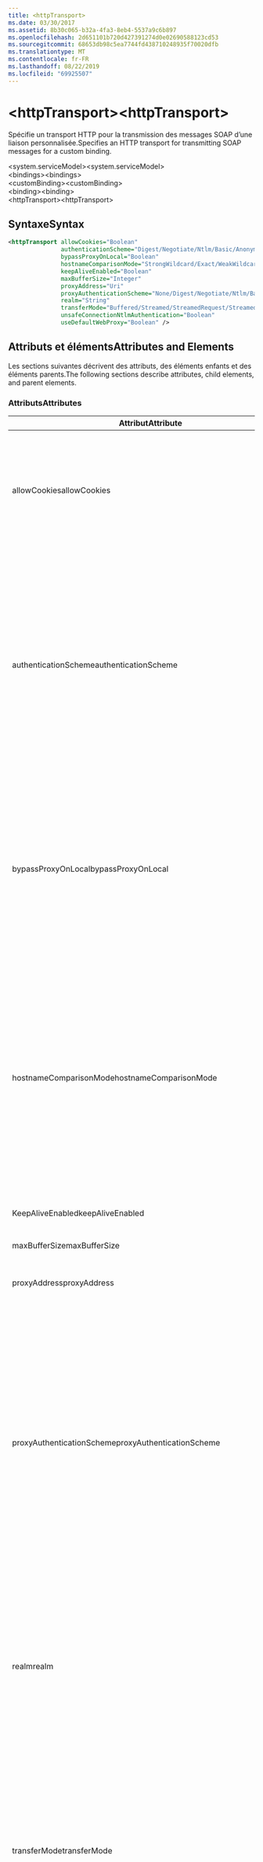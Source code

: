 ```yaml
---
title: <httpTransport>
ms.date: 03/30/2017
ms.assetid: 8b30c065-b32a-4fa3-8eb4-5537a9c6b897
ms.openlocfilehash: 2d651101b720d427391274d0e02690588123cd53
ms.sourcegitcommit: 68653db98c5ea7744fd438710248935f70020dfb
ms.translationtype: MT
ms.contentlocale: fr-FR
ms.lasthandoff: 08/22/2019
ms.locfileid: "69925507"
---
```

# <a name="httptransport"></a><span data-ttu-id="28805-101">\<httpTransport></span><span class="sxs-lookup"><span data-stu-id="28805-101">\<httpTransport></span></span>
<span data-ttu-id="28805-102">Spécifie un transport HTTP pour la transmission des messages SOAP d’une liaison personnalisée.</span><span class="sxs-lookup"><span data-stu-id="28805-102">Specifies an HTTP transport for transmitting SOAP messages for a custom binding.</span></span>  
  
 <span data-ttu-id="28805-103">\<system.serviceModel></span><span class="sxs-lookup"><span data-stu-id="28805-103">\<system.serviceModel></span></span>  
<span data-ttu-id="28805-104">\<bindings></span><span class="sxs-lookup"><span data-stu-id="28805-104">\<bindings></span></span>  
<span data-ttu-id="28805-105">\<customBinding></span><span class="sxs-lookup"><span data-stu-id="28805-105">\<customBinding></span></span>  
<span data-ttu-id="28805-106">\<binding></span><span class="sxs-lookup"><span data-stu-id="28805-106">\<binding></span></span>  
<span data-ttu-id="28805-107">\<httpTransport></span><span class="sxs-lookup"><span data-stu-id="28805-107">\<httpTransport></span></span>  
  
## <a name="syntax"></a><span data-ttu-id="28805-108">Syntaxe</span><span class="sxs-lookup"><span data-stu-id="28805-108">Syntax</span></span>  
  
```xml  
<httpTransport allowCookies="Boolean"
               authenticationScheme="Digest/Negotiate/Ntlm/Basic/Anonymous"
               bypassProxyOnLocal="Boolean"
               hostnameComparisonMode="StrongWildcard/Exact/WeakWildcard"
               keepAliveEnabled="Boolean"
               maxBufferSize="Integer"
               proxyAddress="Uri"
               proxyAuthenticationScheme="None/Digest/Negotiate/Ntlm/Basic/Anonymous"
               realm="String"
               transferMode="Buffered/Streamed/StreamedRequest/StreamedResponse"
               unsafeConnectionNtlmAuthentication="Boolean"
               useDefaultWebProxy="Boolean" />
```  
  
## <a name="attributes-and-elements"></a><span data-ttu-id="28805-109">Attributs et éléments</span><span class="sxs-lookup"><span data-stu-id="28805-109">Attributes and Elements</span></span>  
 <span data-ttu-id="28805-110">Les sections suivantes décrivent des attributs, des éléments enfants et des éléments parents.</span><span class="sxs-lookup"><span data-stu-id="28805-110">The following sections describe attributes, child elements, and parent elements.</span></span>  
  
### <a name="attributes"></a><span data-ttu-id="28805-111">Attributs</span><span class="sxs-lookup"><span data-stu-id="28805-111">Attributes</span></span>  
  
|<span data-ttu-id="28805-112">Attribut</span><span class="sxs-lookup"><span data-stu-id="28805-112">Attribute</span></span>|<span data-ttu-id="28805-113">Description</span><span class="sxs-lookup"><span data-stu-id="28805-113">Description</span></span>|  
|---------------|-----------------|  
|<span data-ttu-id="28805-114">allowCookies</span><span class="sxs-lookup"><span data-stu-id="28805-114">allowCookies</span></span>|<span data-ttu-id="28805-115">Valeur booléenne qui spécifie si le client accepte les cookies et les propage dans de futures demandes.</span><span class="sxs-lookup"><span data-stu-id="28805-115">A Boolean value that specifies whether the client accepts cookies and propagates them on future requests.</span></span> <span data-ttu-id="28805-116">Par défaut, il s’agit de `false`.</span><span class="sxs-lookup"><span data-stu-id="28805-116">The default is `false`.</span></span><br /><br /> <span data-ttu-id="28805-117">Vous pouvez utiliser cet attribut lorsque vous interagissez avec les services Web ASMX qui utilisent des cookies.</span><span class="sxs-lookup"><span data-stu-id="28805-117">You can use this attribute when you interact with ASMX Web services that use cookies.</span></span> <span data-ttu-id="28805-118">De cette manière, vous avez la certitude que les cookies retournés par le serveur sont automatiquement copiés dans toutes les futures demandes du client pour ce service.</span><span class="sxs-lookup"><span data-stu-id="28805-118">In this way, you can be sure that the cookies returned from the server are automatically copied to all future client requests for that service.</span></span>|  
|<span data-ttu-id="28805-119">authenticationScheme</span><span class="sxs-lookup"><span data-stu-id="28805-119">authenticationScheme</span></span>|<span data-ttu-id="28805-120">Spécifie le protocole utilisé pour authentifier des demandes du client qui sont traitées par un écouteur HTTP.</span><span class="sxs-lookup"><span data-stu-id="28805-120">Specifies the protocol used to authenticate client requests being processed by an HTTP listener.</span></span> <span data-ttu-id="28805-121">Les valeurs valides sont les suivantes :</span><span class="sxs-lookup"><span data-stu-id="28805-121">Valid values include the following:</span></span><br /><br /> <span data-ttu-id="28805-122">Voyage Spécifie l’authentification Digest.</span><span class="sxs-lookup"><span data-stu-id="28805-122">-   Digest: Specifies digest authentication.</span></span><br /><span data-ttu-id="28805-123">Prescrit Négocie avec le client afin de déterminer le schéma d’authentification.</span><span class="sxs-lookup"><span data-stu-id="28805-123">-   Negotiate: Negotiates with the client to determine the authentication scheme.</span></span> <span data-ttu-id="28805-124">Si le client et le serveur prennent tous les deux en charge Kerberos, ce protocole est utilisé ; sinon, NTLM est utilisé.</span><span class="sxs-lookup"><span data-stu-id="28805-124">If both client and server support Kerberos, it is used; otherwise, NTLM is used.</span></span><br /><span data-ttu-id="28805-125">NTLM Spécifie l'authentification NTLM.</span><span class="sxs-lookup"><span data-stu-id="28805-125">-   Ntlm: Specifies NTLM authentication.</span></span><br /><span data-ttu-id="28805-126">Bases Spécifie l'authentification de base.</span><span class="sxs-lookup"><span data-stu-id="28805-126">-   Basic: Specifies basic authentication.</span></span><br /><span data-ttu-id="28805-127">Façon Spécifie l'authentification anonyme.</span><span class="sxs-lookup"><span data-stu-id="28805-127">-   Anonymous: Specifies anonymous authentication.</span></span><br /><br /> <span data-ttu-id="28805-128">La valeur par défaut est Anonymous.</span><span class="sxs-lookup"><span data-stu-id="28805-128">The default is Anonymous.</span></span> <span data-ttu-id="28805-129">Cet attribut est de type <xref:System.Net.AuthenticationSchemes>.</span><span class="sxs-lookup"><span data-stu-id="28805-129">This attribute is of type <xref:System.Net.AuthenticationSchemes>.</span></span> <span data-ttu-id="28805-130">Cet attribut ne peut être défini qu'une fois.</span><span class="sxs-lookup"><span data-stu-id="28805-130">This attribute can only be set once.</span></span>|  
|<span data-ttu-id="28805-131">bypassProxyOnLocal</span><span class="sxs-lookup"><span data-stu-id="28805-131">bypassProxyOnLocal</span></span>|<span data-ttu-id="28805-132">Valeur booléenne qui indique s'il faut ignorer le serveur proxy pour les adresses locales.</span><span class="sxs-lookup"><span data-stu-id="28805-132">A Boolean value that indicates whether to bypass the proxy server for local addresses.</span></span> <span data-ttu-id="28805-133">Par défaut, il s’agit de `false`.</span><span class="sxs-lookup"><span data-stu-id="28805-133">The default is `false`.</span></span><br /><br /> <span data-ttu-id="28805-134">Une adresse locale est une adresse sur le réseau local ou l'intranet.</span><span class="sxs-lookup"><span data-stu-id="28805-134">A local address is one that is on the local LAN or intranet.</span></span><br /><br /> <span data-ttu-id="28805-135">Windows Communication Foundation (WCF) ignore toujours le proxy si l’adresse de service commence `http://localhost`par.</span><span class="sxs-lookup"><span data-stu-id="28805-135">Windows Communication Foundation (WCF) always ignores the proxy if the service address begins with `http://localhost`.</span></span><br /><br /> <span data-ttu-id="28805-136">Utilisez le nom d'hôte plutôt que localhost si vous souhaitez que les clients passent par un proxy lorsqu'ils communiquent avec des services sur le même ordinateur.</span><span class="sxs-lookup"><span data-stu-id="28805-136">You should use the host name rather than localhost if you want clients to go through a proxy when talking to services on the same machine.</span></span>|  
|<span data-ttu-id="28805-137">hostnameComparisonMode</span><span class="sxs-lookup"><span data-stu-id="28805-137">hostnameComparisonMode</span></span>|<span data-ttu-id="28805-138">Spécifie le mode de comparaison du nom d'hôte HTTP utilisé pour analyser des URI.</span><span class="sxs-lookup"><span data-stu-id="28805-138">Specifies the HTTP hostname comparison mode used to parse URIs.</span></span> <span data-ttu-id="28805-139">Les valeurs valides sont :</span><span class="sxs-lookup"><span data-stu-id="28805-139">Valid values are,</span></span><br /><br /> <span data-ttu-id="28805-140">-StrongWildcard: ("+") correspond à tous les noms d’hôtes possibles dans le contexte du schéma, du port et de l’URI relatif spécifiés.</span><span class="sxs-lookup"><span data-stu-id="28805-140">-   StrongWildcard: ("+") matches all possible hostnames in the context of the specified scheme, port and relative URI.</span></span><br /><span data-ttu-id="28805-141">-Exact: aucun caractère générique</span><span class="sxs-lookup"><span data-stu-id="28805-141">-   Exact: no wildcards</span></span><br /><span data-ttu-id="28805-142">-WeakWildcard: ("\*") correspond à tous les noms d’hôte possibles dans le contexte du schéma spécifié, du port et des URI relatifs qui n’ont pas été mis en correspondance explicitement ni par le biais du mécanisme à caractères génériques forts.</span><span class="sxs-lookup"><span data-stu-id="28805-142">-   WeakWildcard: ("\*") matches all possible hostname in the context of the specified scheme, port and relative UIR that have not been matched explicitly or through the strong wildcard mechanism.</span></span><br /><br /> <span data-ttu-id="28805-143">Cet attribut est de type <xref:System.ServiceModel.HostNameComparisonMode>.</span><span class="sxs-lookup"><span data-stu-id="28805-143">This attribute is of type <xref:System.ServiceModel.HostNameComparisonMode>.</span></span> <span data-ttu-id="28805-144">Par défaut, il s’agit de <xref:System.ServiceModel.HostNameComparisonMode.StrongWildcard>.</span><span class="sxs-lookup"><span data-stu-id="28805-144">The default is <xref:System.ServiceModel.HostNameComparisonMode.StrongWildcard>.</span></span>|  
|<span data-ttu-id="28805-145">KeepAliveEnabled</span><span class="sxs-lookup"><span data-stu-id="28805-145">keepAliveEnabled</span></span>|<span data-ttu-id="28805-146">Valeur booléenne qui spécifie si une connexion persistante doit être établie avec la ressource Internet.</span><span class="sxs-lookup"><span data-stu-id="28805-146">A Boolean value that specifies whether to make a persistent connection to the internet resource.</span></span>|  
|<span data-ttu-id="28805-147">maxBufferSize</span><span class="sxs-lookup"><span data-stu-id="28805-147">maxBufferSize</span></span>|<span data-ttu-id="28805-148">Entier positif qui spécifie la taille maximale de la mémoire tampon.</span><span class="sxs-lookup"><span data-stu-id="28805-148">A positive integer that specifies the maximum size of the buffer.</span></span> <span data-ttu-id="28805-149">La valeur par défaut est 524 288.</span><span class="sxs-lookup"><span data-stu-id="28805-149">The default is 524288</span></span>|  
|<span data-ttu-id="28805-150">proxyAddress</span><span class="sxs-lookup"><span data-stu-id="28805-150">proxyAddress</span></span>|<span data-ttu-id="28805-151">URI qui spécifie l'adresse du proxy HTTP.</span><span class="sxs-lookup"><span data-stu-id="28805-151">A URI that specifies the address of the HTTP proxy.</span></span> <span data-ttu-id="28805-152">Si `useSystemWebProxy` est `true`, ce paramètre doit avoir la valeur `null`.</span><span class="sxs-lookup"><span data-stu-id="28805-152">If `useSystemWebProxy` is `true`, this setting must be `null`.</span></span> <span data-ttu-id="28805-153">Par défaut, il s’agit de `null`.</span><span class="sxs-lookup"><span data-stu-id="28805-153">The default is `null`.</span></span>|  
|<span data-ttu-id="28805-154">proxyAuthenticationScheme</span><span class="sxs-lookup"><span data-stu-id="28805-154">proxyAuthenticationScheme</span></span>|<span data-ttu-id="28805-155">Spécifie le protocole utilisé pour l'authentification des demandes du client qui sont traitées par un proxy HTTP.</span><span class="sxs-lookup"><span data-stu-id="28805-155">Specifies the protocol used for authenticating client requests being processed by an HTTP proxy.</span></span> <span data-ttu-id="28805-156">Les valeurs valides sont les suivantes :</span><span class="sxs-lookup"><span data-stu-id="28805-156">Valid values include the following:</span></span><br /><br /> <span data-ttu-id="28805-157">None Aucune authentification n’est effectuée.</span><span class="sxs-lookup"><span data-stu-id="28805-157">-   None: No authentication is performed.</span></span><br /><span data-ttu-id="28805-158">Voyage Spécifie l’authentification Digest.</span><span class="sxs-lookup"><span data-stu-id="28805-158">-   Digest: Specifies digest authentication.</span></span><br /><span data-ttu-id="28805-159">Prescrit Négocie avec le client afin de déterminer le schéma d’authentification.</span><span class="sxs-lookup"><span data-stu-id="28805-159">-   Negotiate: Negotiates with the client to determine the authentication scheme.</span></span> <span data-ttu-id="28805-160">Si le client et le serveur prennent tous les deux en charge Kerberos, ce protocole est utilisé ; sinon, NTLM est utilisé.</span><span class="sxs-lookup"><span data-stu-id="28805-160">If both client and server support Kerberos, it is used; otherwise, NTLM is used.</span></span><br /><span data-ttu-id="28805-161">NTLM Spécifie l'authentification NTLM.</span><span class="sxs-lookup"><span data-stu-id="28805-161">-   Ntlm: Specifies NTLM authentication.</span></span><br /><span data-ttu-id="28805-162">Bases Spécifie l'authentification de base.</span><span class="sxs-lookup"><span data-stu-id="28805-162">-   Basic: Specifies basic authentication.</span></span><br /><span data-ttu-id="28805-163">Façon Spécifie l'authentification anonyme.</span><span class="sxs-lookup"><span data-stu-id="28805-163">-   Anonymous: Specifies anonymous authentication.</span></span><br /><br /> <span data-ttu-id="28805-164">La valeur par défaut est Anonymous.</span><span class="sxs-lookup"><span data-stu-id="28805-164">The default is Anonymous.</span></span> <span data-ttu-id="28805-165">Cet attribut est de type <xref:System.Net.AuthenticationSchemes>.</span><span class="sxs-lookup"><span data-stu-id="28805-165">This attribute is of type <xref:System.Net.AuthenticationSchemes>.</span></span> <span data-ttu-id="28805-166">Notez que <xref:System.Net.AuthenticationSchemes.IntegratedWindowsAuthentication?displayProperty=nameWithType> n’est pas pris en charge.</span><span class="sxs-lookup"><span data-stu-id="28805-166">Note that <xref:System.Net.AuthenticationSchemes.IntegratedWindowsAuthentication?displayProperty=nameWithType> is not supported.</span></span>|  
|<span data-ttu-id="28805-167">realm</span><span class="sxs-lookup"><span data-stu-id="28805-167">realm</span></span>|<span data-ttu-id="28805-168">Chaîne qui spécifie le domaine à utiliser sur le proxy/serveur.</span><span class="sxs-lookup"><span data-stu-id="28805-168">A string that specifies the realm to use on the proxy/server.</span></span> <span data-ttu-id="28805-169">La valeur par défaut est une chaîne vide.</span><span class="sxs-lookup"><span data-stu-id="28805-169">The default is an empty string.</span></span><br /><br /> <span data-ttu-id="28805-170">Les serveurs utilisent des domaines pour partitionner des ressources protégées.</span><span class="sxs-lookup"><span data-stu-id="28805-170">Servers use realms to partition protected resources.</span></span> <span data-ttu-id="28805-171">Chaque partition peut posséder son propre schéma d'authentification et/ou sa base de données d'autorisation.</span><span class="sxs-lookup"><span data-stu-id="28805-171">Each partition can have its own authentication scheme and/or authorization database.</span></span> <span data-ttu-id="28805-172">Les domaines sont utilisés uniquement pour les authentifications Digest et de base.</span><span class="sxs-lookup"><span data-stu-id="28805-172">Realms are used only for basic and digest authentication.</span></span> <span data-ttu-id="28805-173">Lorsqu'un client est correctement authentifié, l'authentification est valide pour toutes les ressources contenues dans un domaine donné.</span><span class="sxs-lookup"><span data-stu-id="28805-173">After a client successfully authenticates, the authentication is valid for all resources in a given realm.</span></span> <span data-ttu-id="28805-174">Pour obtenir une description détaillée des domaines, consultez la RFC 2617 sur le [site Web IETF](https://www.ietf.org).</span><span class="sxs-lookup"><span data-stu-id="28805-174">For a detailed description of realms, see RFC 2617 at the [IETF website](https://www.ietf.org).</span></span>|  
|<span data-ttu-id="28805-175">transferMode</span><span class="sxs-lookup"><span data-stu-id="28805-175">transferMode</span></span>|<span data-ttu-id="28805-176">Spécifie si les messages sont mis en mémoire tampon ou transmis en continu ou s'il s'agit d'une demande ou d'une réponse.</span><span class="sxs-lookup"><span data-stu-id="28805-176">Specifies whether messages are buffered or streamed or a request or response.</span></span> <span data-ttu-id="28805-177">Les valeurs valides sont les suivantes :</span><span class="sxs-lookup"><span data-stu-id="28805-177">Valid values include the following:</span></span><br /><br /> <span data-ttu-id="28805-178">En mémoire tampon Les messages de demande et de réponse sont mis en mémoire tampon.</span><span class="sxs-lookup"><span data-stu-id="28805-178">-   Buffered: The request and response messages are buffered.</span></span><br /><span data-ttu-id="28805-179">Transmis en continu Les messages de demande et de réponse sont diffusés en continu.</span><span class="sxs-lookup"><span data-stu-id="28805-179">-   Streamed: The request and response messages are streamed.</span></span><br /><span data-ttu-id="28805-180">-   StreamedRequest: Le message de demande est transmis en continu et le message de réponse est mis en mémoire tampon.</span><span class="sxs-lookup"><span data-stu-id="28805-180">-   StreamedRequest: The request message is streamed and the response message is buffered.</span></span><br /><span data-ttu-id="28805-181">-   StreamedResponse: Le message de demande est mis en mémoire tampon et le message de réponse est transmis en continu.</span><span class="sxs-lookup"><span data-stu-id="28805-181">-   StreamedResponse: The request message is buffered and the response message is streamed.</span></span><br /><br /> <span data-ttu-id="28805-182">La valeur par défaut est Buffered.</span><span class="sxs-lookup"><span data-stu-id="28805-182">The default is Buffered.</span></span> <span data-ttu-id="28805-183">Cet attribut est de type <xref:System.ServiceModel.TransferMode>.</span><span class="sxs-lookup"><span data-stu-id="28805-183">This attribute is of type <xref:System.ServiceModel.TransferMode> .</span></span>|  
|<span data-ttu-id="28805-184">unsafeConnectionNtlmAuthentication</span><span class="sxs-lookup"><span data-stu-id="28805-184">unsafeConnectionNtlmAuthentication</span></span>|<span data-ttu-id="28805-185">Valeur booléenne qui spécifie si le partage de connexion potentiellement dangereux est activé sur le serveur.</span><span class="sxs-lookup"><span data-stu-id="28805-185">A Boolean value that specifies whether Unsafe Connection Sharing is enabled on the server.</span></span> <span data-ttu-id="28805-186">Par défaut, il s’agit de `false`.</span><span class="sxs-lookup"><span data-stu-id="28805-186">The default is `false`.</span></span> <span data-ttu-id="28805-187">S'il est activé, l'authentification NTLM est exécutée une fois sur chaque connexion TCP.</span><span class="sxs-lookup"><span data-stu-id="28805-187">If enabled, NTLM authentication is performed once on each TCP connection.</span></span>|  
|<span data-ttu-id="28805-188">useDefaultWebProxy</span><span class="sxs-lookup"><span data-stu-id="28805-188">useDefaultWebProxy</span></span>|<span data-ttu-id="28805-189">Valeur booléenne qui spécifie si les paramètres proxy à l'échelle de l'ordinateur sont utilisés plutôt que ceux spécifiques à l'utilisateur.</span><span class="sxs-lookup"><span data-stu-id="28805-189">A Boolean value that specifies whether the machine-wide proxy settings are used rather than the user specific settings.</span></span> <span data-ttu-id="28805-190">Par défaut, il s’agit de `true`.</span><span class="sxs-lookup"><span data-stu-id="28805-190">The default is `true`.</span></span>|  
  
### <a name="child-elements"></a><span data-ttu-id="28805-191">Éléments enfants</span><span class="sxs-lookup"><span data-stu-id="28805-191">Child Elements</span></span>  
 <span data-ttu-id="28805-192">Aucun</span><span class="sxs-lookup"><span data-stu-id="28805-192">None</span></span>  
  
### <a name="parent-elements"></a><span data-ttu-id="28805-193">Éléments parents</span><span class="sxs-lookup"><span data-stu-id="28805-193">Parent Elements</span></span>  
  
|<span data-ttu-id="28805-194">Élément</span><span class="sxs-lookup"><span data-stu-id="28805-194">Element</span></span>|<span data-ttu-id="28805-195">Description</span><span class="sxs-lookup"><span data-stu-id="28805-195">Description</span></span>|  
|-------------|-----------------|  
|[<span data-ttu-id="28805-196">\<binding></span><span class="sxs-lookup"><span data-stu-id="28805-196">\<binding></span></span>](../../../misc/binding.md)|<span data-ttu-id="28805-197">Définit toutes les fonctions de liaison d’une liaison personnalisée.</span><span class="sxs-lookup"><span data-stu-id="28805-197">Defines all binding capabilities of the custom binding.</span></span>|  
  
## <a name="remarks"></a><span data-ttu-id="28805-198">Notes</span><span class="sxs-lookup"><span data-stu-id="28805-198">Remarks</span></span>  
 <span data-ttu-id="28805-199">L'élément `httpTransport` constitue le point de départ pour créer une liaison personnalisée qui implémente le protocole de transport HTTP.</span><span class="sxs-lookup"><span data-stu-id="28805-199">The `httpTransport` element is the starting point for creating a custom binding that implements the HTTP transport protocol.</span></span> <span data-ttu-id="28805-200">HTTP est le principal transport utilisé à des fins d'interopérabilité.</span><span class="sxs-lookup"><span data-stu-id="28805-200">HTTP is the primary transport used for interoperability purposes.</span></span> <span data-ttu-id="28805-201">Ce transport est pris en charge par le Windows Communication Foundation (WCF) pour garantir l’interopérabilité avec d’autres piles de services Web non-WCF.</span><span class="sxs-lookup"><span data-stu-id="28805-201">This transport is supported by the Windows Communication Foundation (WCF) to ensure interoperability with other non-WCF Web services stacks.</span></span>  
  
## <a name="see-also"></a><span data-ttu-id="28805-202">Voir aussi</span><span class="sxs-lookup"><span data-stu-id="28805-202">See also</span></span>

- <xref:System.ServiceModel.Configuration.HttpTransportElement>
- <xref:System.ServiceModel.Channels.HttpTransportBindingElement>
- <xref:System.ServiceModel.Channels.TransportBindingElement>
- <xref:System.ServiceModel.Channels.CustomBinding>
- [<span data-ttu-id="28805-203">Transports</span><span class="sxs-lookup"><span data-stu-id="28805-203">Transports</span></span>](../../../wcf/feature-details/transports.md)
- [<span data-ttu-id="28805-204">Choix d’un transport</span><span class="sxs-lookup"><span data-stu-id="28805-204">Choosing a Transport</span></span>](../../../wcf/feature-details/choosing-a-transport.md)
- [<span data-ttu-id="28805-205">Liaisons</span><span class="sxs-lookup"><span data-stu-id="28805-205">Bindings</span></span>](../../../wcf/bindings.md)
- [<span data-ttu-id="28805-206">Extension de liaisons</span><span class="sxs-lookup"><span data-stu-id="28805-206">Extending Bindings</span></span>](../../../wcf/extending/extending-bindings.md)
- [<span data-ttu-id="28805-207">Liaisons personnalisées</span><span class="sxs-lookup"><span data-stu-id="28805-207">Custom Bindings</span></span>](../../../wcf/extending/custom-bindings.md)
- [<span data-ttu-id="28805-208">\<customBinding></span><span class="sxs-lookup"><span data-stu-id="28805-208">\<customBinding></span></span>](custombinding.md)
